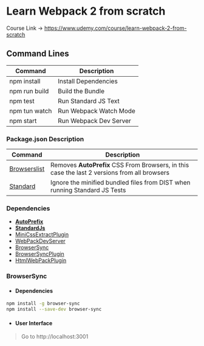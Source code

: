 # Learn Webpack 2 from scratch

Course Link -> https://www.udemy.com/course/learn-webpack-2-from-scratch

## Command Lines
| Command | Description |
| - | - |
| npm install   | Install Dependencies |
| npm run build | Build the Bundle     |
| npm test      | Run Standard JS Text |
| npm tun watch | Run Webpack Watch Mode |
| npm start     | Run Webpack Dev Server |

### Package.json Description

| Command | Description |
| - | - |
| [Browserslist](https://github.com/browserslist/browserslist#queries) | Removes **AutoPrefix** CSS From Browsers, in this case the last 2 versions from all browsers |
| [Standard](https://standardjs.com/) | Ignore the minified bundled files from DIST when running Standard JS Tests |

### Dependencies

- [**AutoPrefix**](https://github.com/postcss/autoprefixer)
- [**StandardJs**](https://www.npmjs.com/package/standard)
- [MiniCssExtractPlugin](https://webpack.js.org/plugins/mini-css-extract-plugin/)
- [WebPackDevServer](https://webpack.js.org/guides/development/#using-webpack-dev-server)
- [BrowserSync](https://www.browsersync.io/)
- [BrowserSyncPlugin](https://github.com/Va1/browser-sync-webpack-plugin)
- [HtmlWebPackPlugin](https://github.com/jantimon/html-webpack-plugin#options)


### BrowserSync

- #### Dependencies

```bash
npm install -g browser-sync
npm install --save-dev browser-sync
```

- #### User Interface

> Go to http://localhost:3001